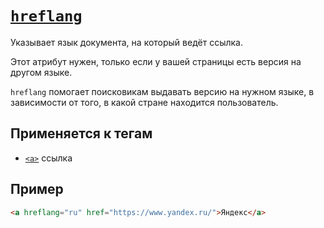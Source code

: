 # [`hreflang`](../index.md)

Указывает язык документа, на который ведёт ссылка.

Этот атрибут нужен, только если у вашей страницы есть версия на другом языке.

`hreflang` помогает поисковикам выдавать версию на нужном языке, в зависимости от того, в какой стране находится пользователь.

## Применяется к тегам

- [`<a>`](../Tags/a.md) ссылка

## Пример

```html
<a hreflang="ru" href="https://www.yandex.ru/">Яндекс</a>
```
